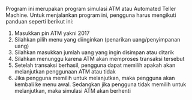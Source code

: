 Program ini merupakan program simulasi ATM atau Automated Teller Machine. Untuk menjalankan program ini, pengguna harus mengikuti panduan seperti berikut ini:
1. Masukkan pin ATM yakni 2017
2. Silahkan pilih menu yang diinginkan (penarikan uang/penyimpanan uang)
3. Silahkan masukkan jumlah uang yang ingin disimpan atau ditarik
4. Silahkan menunggu karena ATM akan memproses transaksi tersebut
5. Setelah transaksi berhasil, pengguna dapat memilih apakah akan melanjutkan penggunaan ATM atau tidak
6. Jika pengguna memilih untuk melanjutkan, maka pengguna akan kembali ke menu awal. Sedangkan jika pengguna tidak memilih untuk melanjutkan, maka simulasi ATM akan berhenti
